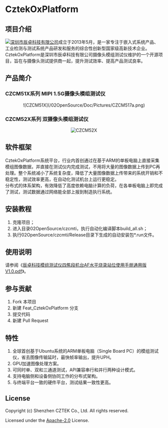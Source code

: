 # CztekOxPlatform

## 项目介绍

[![深圳市辰卓科技有限公司](http://www.cztek.cn/image/cztek_logo_1.png)](http://www.cztek.cn)成立于2013年5月，是一家专注于嵌入式系统产品、工业检测与测试系统产品研发和服务的综合性创新型国家级高新技术企业。
CztekOxPlatform是深圳市辰卓科技有限公司摄像头模组测试仪维护的一个开源项目，旨在与摄像头测试提供商一起，提升测试效率、提高产品测试良率。

## 产品简介

### CZCM51X系列 MIPI 1.5G摄像头模组测试仪
<p align="center">
  ![CZCM51X](/02OpenSource/Doc/Pictures/CZCM517a.png)
</p>

### CZCM52X系列 双摄像头模组测试仪
<p align="center">
  <img alt="CZCM52X" src="http://www.cztek.cn/product/CZCM527/CZCM527a.png">
</p>


## 软件框架

CztekOxPlatform系统平台，行业内首创通过在基于ARM的单板电脑上直接采集模组图像数据，并直接在测试仪内完成测试，不用将大量的图像数据上传到PC再处理。整个系统减小了系统复杂度，降低了大量图像数据上传带来的系统开销和不稳定性，测试效率更高，在自动化测试机台上运行更稳定。<br>
分布式的体系架构，有效降低了高度依赖电脑计算的负荷，在各单板电脑上即完成了测试，测试数据通过网络能全部上报到制造执行系统。


## 安装教程

1. 克隆项目；
2. 进入目录02OpenSource/czcmti，执行自动化编译脚本build_all.sh；
3. 执行02OpenSource/czcmti/Release目录下生成的自动安装包*.run文件。

## 使用说明

请参阅《[辰卓科技模组测试仪四焦段机台AF水平烧录站位使用手册通用版V1.0.pdf](/02OpenSource/Doc/使用手册/辰卓科技模组测试仪四焦段机台AF水平烧录站位使用手册通用版V1.0.pdf)》。

## 参与贡献

1. Fork 本项目
2. 新建 Feat_CztekOxPlatform 分支
3. 提交代码
4. 新建 Pull Request


## 特性

1. 全球首创基于Ubuntu系统的ARM单板电脑（Single Board PC）的模组测试仪，省去图像传输延时，最快帧率输出，提升UPH。
2. GPU加速图像处理方案。
3. 可同时单、双和三通道测试，API兼容串行和并行两种设计模式。
4. 支持电脑侧和设备侧协同工作的分布式架构。
5. 与终端平台一致的硬件平台，测试结果一致性更高。

## License
Copyright (c) Shenzhen CZTEK Co., Ltd. All rights reserved.

Licensed under the [Apache-2.0](LICENSE) License.
